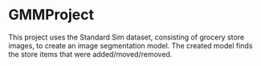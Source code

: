 # GMMProject

This project uses the Standard Sim dataset, consisting of grocery store images, to create an image segmentation model. The created model finds the store items that were added/moved/removed.
